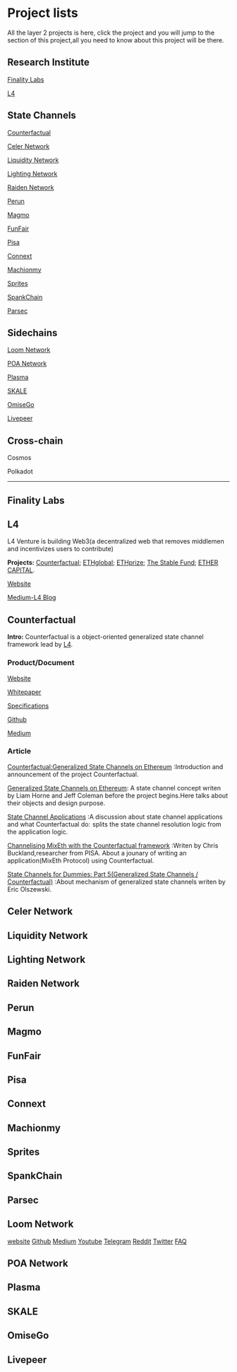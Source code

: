 # Project lists
All the layer 2 projects is here, click the project and you will jump to the section of this project,all you need to know about this project will be there.

## Research Institute
 [Finality Labs](https://github.com/Awesome-Layer-2/Project#finality-labs)
 
 [L4](https://github.com/Awesome-Layer-2/Project#l4)


## State Channels
 
 [Counterfactual](https://github.com/Awesome-Layer-2/Project#counterfactual)
 
 [Celer Network](https://github.com/Awesome-Layer-2/Project#celer-network)
 
 [Liquidity Network](https://github.com/Awesome-Layer-2/Project#liquidity-network)
 
 [Lighting Network](https://github.com/Awesome-Layer-2/Project#lighting-network)
 
 [Raiden Network](https://github.com/Awesome-Layer-2/Project#raiden-network)
 
 [Perun](https://github.com/Awesome-Layer-2/Project#perun)
 
 [Magmo](https://github.com/Awesome-Layer-2/Project#magmo)
 
 [FunFair](https://github.com/Awesome-Layer-2/Project#funfair)
 
 [Pisa](https://github.com/Awesome-Layer-2/Project#pisa)
 
 [Connext](https://github.com/Awesome-Layer-2/Project#connext)
 
 [Machionmy](https://github.com/Awesome-Layer-2/Project#machionmy)
 
 [Sprites](https://github.com/Awesome-Layer-2/Project#sprites)
 
 [SpankChain](https://github.com/Awesome-Layer-2/Project#spankchain)
 
 [Parsec](https://github.com/Awesome-Layer-2/Project#parsec)



## Sidechains
 [Loom Network](#loom-network)
 
 [POA Network](https://github.com/Awesome-Layer-2/Project#poa-network)
 
 [Plasma](https://github.com/Awesome-Layer-2/Project#plasma)
 
 [SKALE](https://github.com/Awesome-Layer-2/Project#skale)
 
 [OmiseGo](https://github.com/Awesome-Layer-2/Project#omisego)
 
 [Livepeer](https://github.com/Awesome-Layer-2/Project#livepeer)

 

## Cross-chain
Cosmos

Polkadot

***

## Finality Labs
## L4
 L4 Venture is building Web3(a decentralized web that removes middlemen and incentivizes users to contribute)
 
 **Projects:** [Counterfactual](https://github.com/Awesome-Layer-2/Project#counterfactual);
 [ETHglobal](https://ethglobal.co/);
 [ETHprize](http://ethprize.io/);
 [The Stable Fund](https://stable.fund/);
 [ETHER CAPITAL](https://ethcap.co/).
 
 [Website](https://l4.ventures/)
 
 [Medium-L4 Blog](https://medium.com/l4-media)

## Counterfactual
**Intro:** Counterfactual is a object-oriented generalized state channel framework lead by [L4](https://l4.ventures/).
### Product/Document
[Website](https://www.counterfactual.com/)

[Whitepaper](https://l4.ventures/papers/statechannels.pdf)

[Specifications](https://specs.counterfactual.com/)

[Github](https://github.com/counterfactual)

[Medium](https://medium.com/statechannels)

### Article
[Counterfactual:Generalized State Channels on Ethereum](https://medium.com/statechannels/counterfactual-generalized-state-channels-on-ethereum-d38a36d25fc6) :Introduction and announcement of the project Counterfactual.

[Generalized State Channels on Ethereum](https://medium.com/l4-media/generalized-state-channels-on-ethereum-de0357f5fb44): A state channel concept writen by Liam Horne and Jeff Coleman before the project begins.Here talks about their objects and design purpose.

[State Channel Applications](https://medium.com/statechannels/state-channel-applications-1f170e7d542e) :A discussion about state channel applications and what Counterfactual do:  splits the state channel resolution logic from the application logic. 

[Channelising MixEth with the Counterfactual framework](https://medium.com/pisa-research/channelising-mixeth-with-the-counterfactual-framework-b53b7f839cc) :Writen by Chris Buckland,researcher from PISA. About a jounary of writing an application(MixEth Protocol) using Counterfactual.

[State Channels for Dummies: Part 5(Generalized State Channels / Counterfactual)](https://medium.com/blockchannel/state-channels-for-dummies-part-5-6238f83f8da3) :About mechanism of generalized state channels writen by Eric Olszewski.


## Celer Network
## Liquidity Network
## Lighting Network
## Raiden Network
## Perun
## Magmo
## FunFair
## Pisa
## Connext
## Machionmy
## Sprites
## SpankChain





## Parsec
## Loom Network
[website](https://loomx.io/)
[Github](https://github.com/loomnetwork)
[Medium](https://medium.com/loom-network)
[Youtube](https://www.youtube.com/channel/UCahF8koYeqhJ32Dn5fDr9jg)
[Telegram](https://t.me/loomnetwork)
[Reddit](https://www.reddit.com/r/loomnetwork/)
[Twitter](https://twitter.com/loomnetwork)
[FAQ](https://medium.com/loom-network/everything-you-need-to-know-about-loom-network-all-in-one-place-updated-regularly-64742bd839fe)

## POA Network
## Plasma
## SKALE
## OmiseGo
## Livepeer






